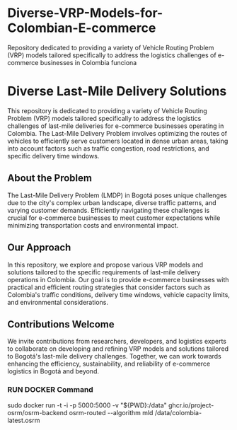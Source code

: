 # Diverse-VRP-Models-for-Colombian-E-commerce
Repository dedicated to providing a variety of Vehicle Routing Problem (VRP) models tailored specifically to address the logistics challenges of e-commerce businesses in Colombia
funciona
# Diverse Last-Mile Delivery Solutions 

This repository is dedicated to providing a variety of Vehicle Routing Problem (VRP) models tailored specifically to address the logistics challenges of last-mile deliveries for e-commerce businesses operating in Colombia. The Last-Mile Delivery Problem involves optimizing the routes of vehicles to efficiently serve customers located in dense urban areas, taking into account factors such as traffic congestion, road restrictions, and specific delivery time windows.

## About the Problem
The Last-Mile Delivery Problem (LMDP) in Bogotá poses unique challenges due to the city's complex urban landscape, diverse traffic patterns, and varying customer demands. Efficiently navigating these challenges is crucial for e-commerce businesses to meet customer expectations while minimizing transportation costs and environmental impact.

## Our Approach
In this repository, we explore and propose various VRP models and solutions tailored to the specific requirements of last-mile delivery operations in Colombia. Our goal is to provide e-commerce businesses with practical and efficient routing strategies that consider factors such as Colombia's traffic conditions, delivery time windows, vehicle capacity limits, and environmental considerations.

## Contributions Welcome
We invite contributions from researchers, developers, and logistics experts to collaborate on developing and refining VRP models and solutions tailored to Bogotá's last-mile delivery challenges. Together, we can work towards enhancing the efficiency, sustainability, and reliability of e-commerce logistics in Bogotá and beyond.

### RUN DOCKER Command
sudo docker run -t -i -p 5000:5000 -v "${PWD}:/data" ghcr.io/project-osrm/osrm-backend osrm-routed --algorithm mld /data/colombia-latest.osrm
